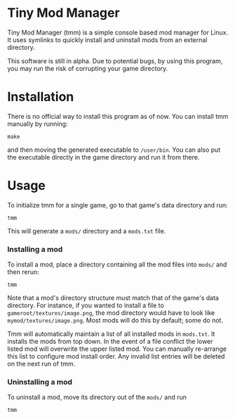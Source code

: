 # Tiny Mod Manager
Tiny Mod Manager (tmm) is a simple console based mod manager for Linux. It uses symlinks to quickly install and uninstall mods from an external directory.

This software is still in alpha. Due to potential bugs, by using this program, you may run the risk of corrupting your game directory.

# Installation
There is no official way to install this program as of now. You can install tmm manually by running:
```
make
```
and then moving the generated executable to `/user/bin`. You can also put the executable directly in the game directory and run it from there.

# Usage
To initialize tmm for a single game, go to that game's data directory and run:
```
tmm
```
This will generate a ```mods/``` directory and a ```mods.txt``` file. 

### Installing a mod
To install a mod, place a directory containing all the mod files into ```mods/``` and then rerun:
```
tmm
```
Note that a mod's directory structure must match that of the game's data directory. For instance, if you wanted to install a file to ```gameroot/textures/image.png```, the mod directory would have to look like ```mymod/textures/image.png```. Most mods will do this by default; some do not.

Tmm will automatically maintain a list of all installed mods in ```mods.txt```. It installs the mods from top down. In the event of a file conflict the lower listed mod will overwrite the upper listed mod. You can manually re-arrange this list to configure mod install order. Any invalid list entries will be deleted on the next run of tmm.

### Uninstalling a mod
To uninstall a mod, move its directory out of the ```mods/``` and run 
```
tmm
``` 
